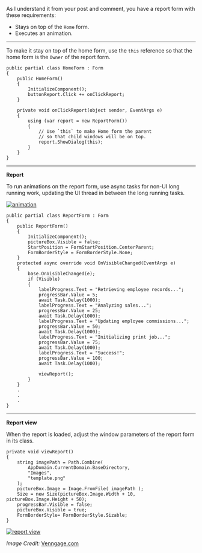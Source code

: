 As I understand it from your post and comment, you have a report form with these requirements:

- Stays on top of the `Home` form. 
- Executes an animation.

***
To make it stay on top of the home form, use the `this` reference so that the home form is the `Owner` of the report form.

    public partial class HomeForm : Form
    {
        public HomeForm()
        {
            InitializeComponent();
            buttonReport.Click += onClickReport;
        }

        private void onClickReport(object sender, EventArgs e)
        {
            using (var report = new ReportForm())
            {
                // Use `this` to make Home form the parent
                // so that child windows will be on top.
                report.ShowDialog(this);
            }
        }
    }

***
**Report**

To run animations on the report form, use async tasks for non-UI long running work, updating the UI thread in between the long running tasks.

[![animation][1]][1]

    public partial class ReportForm : Form
    {
        public ReportForm()
        {
            InitializeComponent();
            pictureBox.Visible = false;
            StartPosition = FormStartPosition.CenterParent;
            FormBorderStyle = FormBorderStyle.None;
        }
        protected async override void OnVisibleChanged(EventArgs e)
        {
            base.OnVisibleChanged(e);
            if (Visible)
            {
                labelProgress.Text = "Retrieving employee records...";
                progressBar.Value = 5;
                await Task.Delay(1000);
                labelProgress.Text = "Analyzing sales...";
                progressBar.Value = 25;
                await Task.Delay(1000);
                labelProgress.Text = "Updating employee commissions...";
                progressBar.Value = 50;
                await Task.Delay(1000);
                labelProgress.Text = "Initializing print job...";
                progressBar.Value = 75;
                await Task.Delay(1000);
                labelProgress.Text = "Success!";
                progressBar.Value = 100;
                await Task.Delay(1000);

                viewReport();
            }
        }
        .
        .
        .
    }

***
**Report view**

When the report is loaded, adjust the window parameters of the report form in its class.

    private void viewReport()
    {
        string imagePath = Path.Combine(
            AppDomain.CurrentDomain.BaseDirectory,
            "Images",
            "template.png"
        );
        pictureBox.Image = Image.FromFile( imagePath );
        Size = new Size(pictureBox.Image.Width + 10, pictureBox.Image.Height + 50);
        progressBar.Visible = false;
        pictureBox.Visible = true;
        FormBorderStyle= FormBorderStyle.Sizable;
    }

[![report view][2]][2]

*Image Credit:* [Venngage.com](https://venngage.com/templates/reports/employee-daily-activity-report-c453f126-bc4c-407d-abbc-165ed2b3f109)


  [1]: https://i.stack.imgur.com/oT1zR.png
  [2]: https://i.stack.imgur.com/2Relx.png